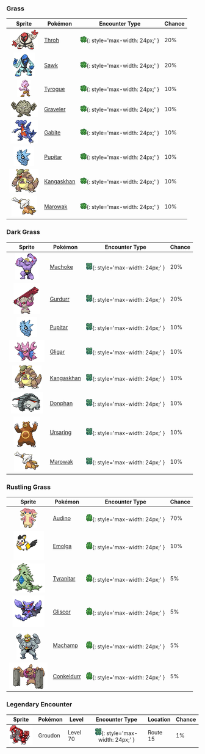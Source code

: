 

### Grass

| Sprite | Pokémon | Encounter Type | Chance |
| :---: | --- | :---: | --- |
| ![throh](../../assets/sprites/throh/front.gif) | [Throh](../../pokemon/throh.md/) | ![Grass](../../assets/encounter_types/grass.png){: style='max-width: 24px;' } | 20% |
| ![sawk](../../assets/sprites/sawk/front.gif) | [Sawk](../../pokemon/sawk.md/) | ![Grass](../../assets/encounter_types/grass.png){: style='max-width: 24px;' } | 20% |
| ![tyrogue](../../assets/sprites/tyrogue/front.gif) | [Tyrogue](../../pokemon/tyrogue.md/) | ![Grass](../../assets/encounter_types/grass.png){: style='max-width: 24px;' } | 10% |
| ![graveler](../../assets/sprites/graveler/front.gif) | [Graveler](../../pokemon/graveler.md/) | ![Grass](../../assets/encounter_types/grass.png){: style='max-width: 24px;' } | 10% |
| ![gabite](../../assets/sprites/gabite/front.gif) | [Gabite](../../pokemon/gabite.md/) | ![Grass](../../assets/encounter_types/grass.png){: style='max-width: 24px;' } | 10% |
| ![pupitar](../../assets/sprites/pupitar/front.gif) | [Pupitar](../../pokemon/pupitar.md/) | ![Grass](../../assets/encounter_types/grass.png){: style='max-width: 24px;' } | 10% |
| ![kangaskhan](../../assets/sprites/kangaskhan/front.gif) | [Kangaskhan](../../pokemon/kangaskhan.md/) | ![Grass](../../assets/encounter_types/grass.png){: style='max-width: 24px;' } | 10% |
| ![marowak](../../assets/sprites/marowak/front.gif) | [Marowak](../../pokemon/marowak.md/) | ![Grass](../../assets/encounter_types/grass.png){: style='max-width: 24px;' } | 10%

### Dark Grass

| Sprite | Pokémon | Encounter Type | Chance |
| :---: | --- | :---: | --- |
| ![machoke](../../assets/sprites/machoke/front.gif) | [Machoke](../../pokemon/machoke.md/) | ![Dark Grass](../../assets/encounter_types/dark_grass.png){: style='max-width: 24px;' } | 20% |
| ![gurdurr](../../assets/sprites/gurdurr/front.gif) | [Gurdurr](../../pokemon/gurdurr.md/) | ![Dark Grass](../../assets/encounter_types/dark_grass.png){: style='max-width: 24px;' } | 20% |
| ![pupitar](../../assets/sprites/pupitar/front.gif) | [Pupitar](../../pokemon/pupitar.md/) | ![Dark Grass](../../assets/encounter_types/dark_grass.png){: style='max-width: 24px;' } | 10% |
| ![gligar](../../assets/sprites/gligar/front.gif) | [Gligar](../../pokemon/gligar.md/) | ![Dark Grass](../../assets/encounter_types/dark_grass.png){: style='max-width: 24px;' } | 10% |
| ![kangaskhan](../../assets/sprites/kangaskhan/front.gif) | [Kangaskhan](../../pokemon/kangaskhan.md/) | ![Dark Grass](../../assets/encounter_types/dark_grass.png){: style='max-width: 24px;' } | 10% |
| ![donphan](../../assets/sprites/donphan/front.gif) | [Donphan](../../pokemon/donphan.md/) | ![Dark Grass](../../assets/encounter_types/dark_grass.png){: style='max-width: 24px;' } | 10% |
| ![ursaring](../../assets/sprites/ursaring/front.gif) | [Ursaring](../../pokemon/ursaring.md/) | ![Dark Grass](../../assets/encounter_types/dark_grass.png){: style='max-width: 24px;' } | 10% |
| ![marowak](../../assets/sprites/marowak/front.gif) | [Marowak](../../pokemon/marowak.md/) | ![Dark Grass](../../assets/encounter_types/dark_grass.png){: style='max-width: 24px;' } | 10%

### Rustling Grass

| Sprite | Pokémon | Encounter Type | Chance |
| :---: | --- | :---: | --- |
| ![audino](../../assets/sprites/audino/front.gif) | [Audino](../../pokemon/audino.md/) | ![Rustling Grass](../../assets/encounter_types/rustling_grass.png){: style='max-width: 24px;' } | 70% |
| ![emolga](../../assets/sprites/emolga/front.gif) | [Emolga](../../pokemon/emolga.md/) | ![Rustling Grass](../../assets/encounter_types/rustling_grass.png){: style='max-width: 24px;' } | 10% |
| ![tyranitar](../../assets/sprites/tyranitar/front.gif) | [Tyranitar](../../pokemon/tyranitar.md/) | ![Rustling Grass](../../assets/encounter_types/rustling_grass.png){: style='max-width: 24px;' } | 5% |
| ![gliscor](../../assets/sprites/gliscor/front.gif) | [Gliscor](../../pokemon/gliscor.md/) | ![Rustling Grass](../../assets/encounter_types/rustling_grass.png){: style='max-width: 24px;' } | 5% |
| ![machamp](../../assets/sprites/machamp/front.gif) | [Machamp](../../pokemon/machamp.md/) | ![Rustling Grass](../../assets/encounter_types/rustling_grass.png){: style='max-width: 24px;' } | 5% |
| ![conkeldurr](../../assets/sprites/conkeldurr/front.gif) | [Conkeldurr](../../pokemon/conkeldurr.md/) | ![Rustling Grass](../../assets/encounter_types/rustling_grass.png){: style='max-width: 24px;' } | 5% |

### Legendary Encounter

| Sprite | Pokémon | Level | Encounter Type | Location | Chance |
| :---: | --- | --- | :---: | --- | --- |
| ![groudon](../../assets/sprites/groudon/front.gif) | Groudon | Level 70 | ![dark_grass](../../assets/encounter_types/dark_grass.png){: style='max-width: 24px;' } | Route 15 | 1% |
